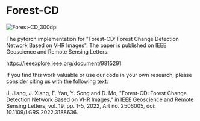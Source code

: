 # Forest-CD
![Forest-CD_300dpi](https://user-images.githubusercontent.com/73015485/188254575-e4c642fb-dbb2-4df8-ae38-74b4b38c6c84.png)


The pytorch implementation for "Forest-CD: Forest Change Detection Network Based on VHR Images". The paper is published on IEEE Geoscience and Remote Sensing Letters.

https://ieeexplore.ieee.org/document/9815291

If you find this work valuable or use our code in your own research, please consider citing us with the following text:

J. Jiang, J. Xiang, E. Yan, Y. Song and D. Mo, "Forest-CD: Forest Change Detection Network Based on VHR Images," in IEEE Geoscience and Remote Sensing Letters, vol. 19, pp. 1-5, 2022, Art no. 2506005, doi: 10.1109/LGRS.2022.3188636.
